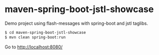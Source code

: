 # maven-spring-boot-jstl-showcase

Demo project using flash-messages with spring-boot and jstl taglibs.

```sh
$ cd maven-spring-boot-jstl-showcase
$ mvn clean spring-boot:run
```

Go to [http://localhost:8080/](http://localhost:8080/)



